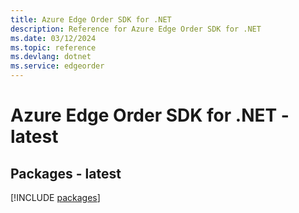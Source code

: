 ```yaml
---
title: Azure Edge Order SDK for .NET
description: Reference for Azure Edge Order SDK for .NET
ms.date: 03/12/2024
ms.topic: reference
ms.devlang: dotnet
ms.service: edgeorder
---
```

# Azure Edge Order SDK for .NET - latest
## Packages - latest
[!INCLUDE [packages](edge-order-index.md)]